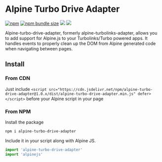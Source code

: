 # Alpine Turbo Drive Adapter
[![npm](https://img.shields.io/npm/v/alpine-turbo-drive-adapter)](https://www.npmjs.com/package/alpine-turbo-drive-adapter)
[![npm bundle size](https://img.shields.io/bundlephobia/minzip/alpine-turbo-drive-adapter?color=#0F0)](https://bundlephobia.com/result?p=alpine-turbo-drive-adapter)
[![](https://data.jsdelivr.com/v1/package/npm/alpine-turbo-drive-adapter/badge)](https://www.jsdelivr.com/package/npm/alpine-turbo-drive-adapter)
[![](https://img.shields.io/static/v1?label=Support&message=%20%E2%9D%A4%20&logo=GitHub&link=https://github.com/sponsors/SimoTod&color=ff69b4)](https://github.com/sponsors/SimoTod)


Alpine-turbo-drive-adapter, formerly alpine-turbolinks-adapter, allows you to add support for Alpine.js to your Turbolinks/Turbo powered apps.
It handles events to properly clean up the DOM from Alpine generated code when navigating between pages.

## Install

### From CDN
Just include `<script src="https://cdn.jsdelivr.net/npm/alpine-turbo-drive-adapter@1.0.x/dist/alpine-turbo-drive-adapter.min.js" defer></script>` before your Alpine script in your page

### From NPM
 Install the package
```bash
npm i alpine-turbo-drive-adapter
```
Include it in your script along with Alpine JS.
```javascript
import 'alpine-turbo-drive-adapter'
import 'alpinejs'
```
